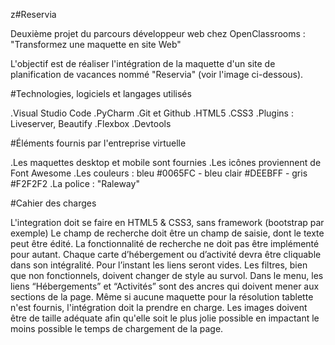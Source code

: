 z#Reservia

Deuxième projet du parcours développeur web chez OpenClassrooms : "Transformez une maquette en site Web"

L'objectif est de réaliser l'intégration de la maquette d'un site de planification de vacances nommé "Reservia" (voir l'image ci-dessous).



#Technologies, logiciels et langages utilisés

.Visual Studio Code
.PyCharm
.Git et Github
.HTML5
.CSS3
.Plugins : Liveserver, Beautify
.Flexbox
.Devtools

#Éléments fournis par l'entreprise virtuelle

.Les maquettes desktop et mobile sont fournies
.Les icônes proviennent de Font Awesome
.Les couleurs : bleu #0065FC - bleu clair #DEEBFF - gris #F2F2F2
.La police : "Raleway"

#Cahier des charges

L'integration doit se faire en HTML5 & CSS3, sans framework (bootstrap par exemple)
Le champ de recherche doit être un champ de saisie, dont le texte peut être édité. La fonctionnalité de recherche ne doit pas être implémenté pour autant.
Chaque carte d’hébergement ou d’activité devra être cliquable dans son intégralité. Pour l’instant les liens seront vides.
Les filtres, bien que non fonctionnels, doivent changer de style au survol.
Dans le menu, les liens “Hébergements” et “Activités” sont des ancres qui doivent mener aux sections de la page.
Même si aucune maquette pour la résolution tablette n'est fournis, l'intégration doit la prendre en charge.
Les images doivent être de taille adéquate afin qu'elle soit le plus jolie possible en impactant le moins possible le temps de chargement de la page.



